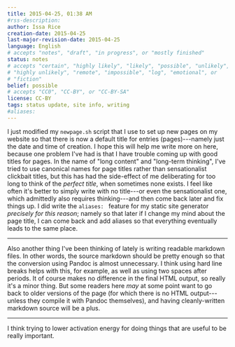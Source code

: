 ```yaml
---
title: 2015-04-25, 01:38 AM
#rss-description: 
author: Issa Rice
creation-date: 2015-04-25
last-major-revision-date: 2015-04-25
language: English
# accepts "notes", "draft", "in progress", or "mostly finished"
status: notes
# accepts "certain", "highly likely", "likely", "possible", "unlikely",
# "highly unlikely", "remote", "impossible", "log", "emotional", or
# "fiction"
belief: possible
# accepts "CC0", "CC-BY", or "CC-BY-SA"
license: CC-BY
tags: status update, site info, writing
#aliases: 
---
```


I just modified my `newpage.sh` script that I use to set up new pages on
my website so that there is now a default title for entries
(pages)---namely just the date and time of creation.  I hope this will
help me write more on here, because one problem I've had is that I have
trouble coming up with good titles for pages.  In the name of "long
content" and "long-term thinking", I've tried to use canonical names for
page titles rather than sensationalist clickbait titles, but this has
had the side-effect of me deliberating for too long to think of the
*perfect title*, when sometimes none exists.  I feel like often it's
better to simply write with no title---or even the sensationalist one,
which admittedly also requires thinking---and then come back later and
fix things up.  I did write the `aliases: ` feature for my static site
generator *precisely for this reason*; namely so that later if I change
my mind about the page title, I can come back and add aliases so that
everything eventually leads to the same place.

---

Also another thing I've been thinking of lately is writing readable
markdown files.  In other words, the source markdown should be pretty
enough so that the conversion using Pandoc is almost unnecessary.  I
think using hard line breaks helps with this, for example, as well as
using two spaces after periods.  It of course makes no difference in the
final HTML output, so really it's a minor thing.  But some readers here
*may* at some point want to go back to older versions of the page (for
which there is no HTML output---unless they compile it with Pandoc
themselves), and having cleanly-written markdown source will be a plus.

---

I think trying to lower activation energy for doing things that are
useful to be really important.  
